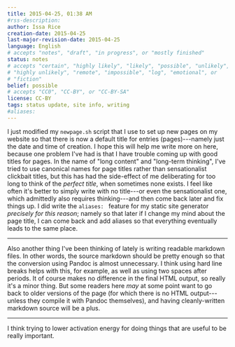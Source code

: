 ```yaml
---
title: 2015-04-25, 01:38 AM
#rss-description: 
author: Issa Rice
creation-date: 2015-04-25
last-major-revision-date: 2015-04-25
language: English
# accepts "notes", "draft", "in progress", or "mostly finished"
status: notes
# accepts "certain", "highly likely", "likely", "possible", "unlikely",
# "highly unlikely", "remote", "impossible", "log", "emotional", or
# "fiction"
belief: possible
# accepts "CC0", "CC-BY", or "CC-BY-SA"
license: CC-BY
tags: status update, site info, writing
#aliases: 
---
```


I just modified my `newpage.sh` script that I use to set up new pages on
my website so that there is now a default title for entries
(pages)---namely just the date and time of creation.  I hope this will
help me write more on here, because one problem I've had is that I have
trouble coming up with good titles for pages.  In the name of "long
content" and "long-term thinking", I've tried to use canonical names for
page titles rather than sensationalist clickbait titles, but this has
had the side-effect of me deliberating for too long to think of the
*perfect title*, when sometimes none exists.  I feel like often it's
better to simply write with no title---or even the sensationalist one,
which admittedly also requires thinking---and then come back later and
fix things up.  I did write the `aliases: ` feature for my static site
generator *precisely for this reason*; namely so that later if I change
my mind about the page title, I can come back and add aliases so that
everything eventually leads to the same place.

---

Also another thing I've been thinking of lately is writing readable
markdown files.  In other words, the source markdown should be pretty
enough so that the conversion using Pandoc is almost unnecessary.  I
think using hard line breaks helps with this, for example, as well as
using two spaces after periods.  It of course makes no difference in the
final HTML output, so really it's a minor thing.  But some readers here
*may* at some point want to go back to older versions of the page (for
which there is no HTML output---unless they compile it with Pandoc
themselves), and having cleanly-written markdown source will be a plus.

---

I think trying to lower activation energy for doing things that are
useful to be really important.  
